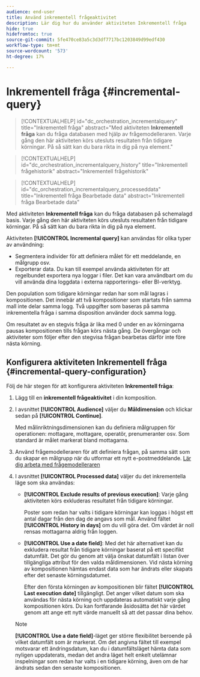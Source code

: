 ```yaml
---
audience: end-user
title: Använd inkrementell frågeaktivitet
description: Lär dig hur du använder aktiviteten Inkrementell fråga
hide: true
hidefromtoc: true
source-git-commit: 5fe470ce83a5c3d3df7717bc1203849d99edf430
workflow-type: tm+mt
source-wordcount: '573'
ht-degree: 17%

---
```


# Inkrementell fråga {#incremental-query}

>[!CONTEXTUALHELP]
>id="dc_orchestration_incrementalquery"
>title="Inkrementell fråga"
>abstract="Med aktiviteten **Inkrementell fråga** kan du fråga databasen med hjälp av frågemodelleraren. Varje gång den här aktiviteten körs utesluts resultaten från tidigare körningar. På så sätt kan du bara rikta in dig på nya element."

>[!CONTEXTUALHELP]
>id="dc_orchestration_incrementalquery_history"
>title="Inkrementell frågehistorik"
>abstract="Inkrementell frågehistorik"

>[!CONTEXTUALHELP]
>id="dc_orchestration_incrementalquery_processeddata"
>title="Inkrementell fråga Bearbetade data"
>abstract="Inkrementell fråga Bearbetade data"

Med aktiviteten **Inkrementell fråga** kan du fråga databasen på schemalagd basis. Varje gång den här aktiviteten körs utesluts resultaten från tidigare körningar. På så sätt kan du bara rikta in dig på nya element.

Aktiviteten **[!UICONTROL Incremental query]** kan användas för olika typer av användning:

* Segmentera individer för att definiera målet för ett meddelande, en målgrupp osv.
* Exporterar data. Du kan till exempel använda aktiviteten för att regelbundet exportera nya loggar i filer. Det kan vara användbart om du vill använda dina loggdata i externa rapporterings- eller BI-verktyg.

Den population som tidigare körningar redan har som mål lagras i kompositionen. Det innebär att två kompositioner som startats från samma mall inte delar samma logg. Två uppgifter som baseras på samma inkrementella fråga i samma disposition använder dock samma logg.

Om resultatet av en stegvis fråga är lika med 0 under en av körningarna pausas kompositionen tills frågan körs nästa gång. De övergångar och aktiviteter som följer efter den stegvisa frågan bearbetas därför inte före nästa körning.

## Konfigurera aktiviteten Inkrementell fråga {#incremental-query-configuration}

Följ de här stegen för att konfigurera aktiviteten **Inkrementell fråga**:

1. Lägg till en **inkrementell frågeaktivitet** i din komposition.

1. I avsnittet **[!UICONTROL Audience]** väljer du **Måldimension** och klickar sedan på **[!UICONTROL Continue]**.

   Med målinriktningsdimensionen kan du definiera målgruppen för operationen: mottagare, mottagare, operatör, prenumeranter osv. Som standard är målet markerat bland mottagarna. <!--[Learn more about targeting dimensions](../../audience/about-recipients.md#targeting-dimensions)-->

1. Använd frågemodelleraren för att definiera frågan, på samma sätt som du skapar en målgrupp när du utformar ett nytt e-postmeddelande. [Lär dig arbeta med frågemodelleraren](../../query/query-modeler-overview.md)

1. I avsnittet **[!UICONTROL Processed data]** väljer du det inkrementella läge som ska användas:

   * **[!UICONTROL Exclude results of previous execution]**: Varje gång aktiviteten körs exkluderas resultatet från tidigare körningar.

     Poster som redan har valts i tidigare körningar kan loggas i högst ett antal dagar från den dag de angavs som mål. Använd fältet **[!UICONTROL History in days]** om du vill göra det. Om värdet är noll rensas mottagarna aldrig från loggen.

   * **[!UICONTROL Use a date field]**: Med det här alternativet kan du exkludera resultat från tidigare körningar baserat på ett specifikt datumfält. Det gör du genom att välja önskat datumfält i listan över tillgängliga attribut för den valda måldimensionen. Vid nästa körning av kompositionen hämtas endast data som har ändrats eller skapats efter det senaste körningsdatumet.

     Efter den första körningen av kompositionen blir fältet **[!UICONTROL Last execution date]** tillgängligt. Det anger vilket datum som ska användas för nästa körning och uppdateras automatiskt varje gång kompositionen körs. Du kan fortfarande åsidosätta det här värdet genom att ange ett nytt värde manuellt så att det passar dina behov.

   >[!NOTE]
   >
   >**[!UICONTROL Use a date field]**-läget ger större flexibilitet beroende på vilket datumfält som är markerat. Om det angivna fältet till exempel motsvarar ett ändringsdatum, kan du i datumfältsläget hämta data som nyligen uppdaterats, medan det andra läget helt enkelt utelämnar inspelningar som redan har valts i en tidigare körning, även om de har ändrats sedan den senaste kompositionen.

<!--

## Example {#incremental-query-example}

The following example shows the configuration of a workflow which filters every week the profiles in the Adobe Campaign database that are subscribed to the Yoga Newsletter service, to send them a welcome email.

![](../assets/incremental-query-example.png)

The workflow is made up of the following elements:

* A **[!UICONTROL Scheduler]** activity, to execute the workflow every Monday at 6 am.
* An **[!UICONTROL Incremental query]** activity, which targets all of the current subscribers during the first execution, then only the new subscribers of that week during the following executions.
* An **[!UICONTROL Email delivery]** activity.
-->
